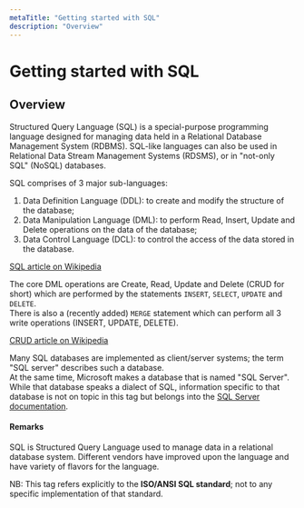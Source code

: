 ```yaml
---
metaTitle: "Getting started with SQL"
description: "Overview"
---
```


# Getting started with SQL



## Overview


Structured Query Language (SQL) is a special-purpose programming language designed for managing data held in a Relational Database Management System (RDBMS).
SQL-like languages can also be used in Relational Data Stream Management Systems (RDSMS), or in "not-only SQL" (NoSQL) databases.

SQL comprises of 3 major sub-languages:

1. Data Definition Language (DDL): to create and modify the structure of the database;
1. Data Manipulation Language (DML): to perform Read, Insert, Update and Delete operations on the data of the database;
1. Data Control Language (DCL): to control the access of the data stored in the database.

[SQL article on Wikipedia](https://en.wikipedia.org/wiki/SQL)

The core DML operations are Create, Read, Update and Delete (CRUD for short) which are performed by the statements `INSERT`, `SELECT`, `UPDATE` and `DELETE`.<br />
There is also a (recently added) `MERGE` statement which can perform all 3 write operations (INSERT, UPDATE, DELETE).

[CRUD article on Wikipedia](https://en.wikipedia.org/wiki/Create,_read,_update_and_delete)

Many SQL databases are implemented as client/server systems; the term "SQL server" describes such a database.<br />
At the same time, Microsoft makes a database that is named "SQL Server". While that database speaks a dialect of SQL, information specific to that database is not on topic in this tag but belongs into the [SQL Server documentation](http://stackoverflow.com/documentation/sql-server).



#### Remarks


SQL is Structured Query Language used to manage data in a relational database system.
Different vendors have improved upon the language and have variety of flavors for the language.

NB: This tag refers explicitly to the **ISO/ANSI SQL standard**; not to any specific implementation of that standard.

